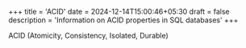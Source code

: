 +++
title = 'ACID'
date = 2024-12-14T15:00:46+05:30
draft = false
description = 'Information on ACID properties in SQL databases'
+++

ACID (Atomicity, Consistency, Isolated, Durable)
